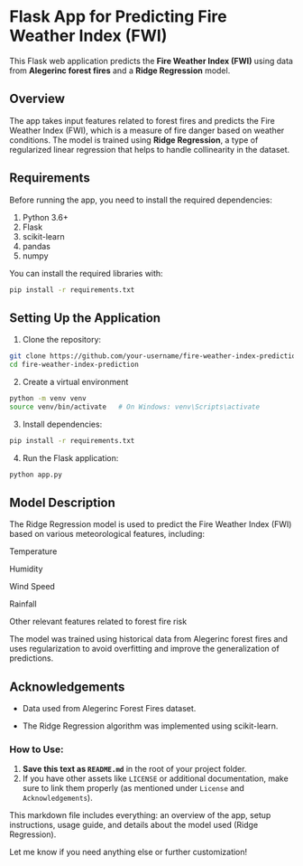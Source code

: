 # Flask App for Predicting Fire Weather Index (FWI)

This Flask web application predicts the **Fire Weather Index (FWI)** using data from **Alegerinc forest fires** and a **Ridge Regression** model.

## Overview

The app takes input features related to forest fires and predicts the Fire Weather Index (FWI), which is a measure of fire danger based on weather conditions. The model is trained using **Ridge Regression**, a type of regularized linear regression that helps to handle collinearity in the dataset.

## Requirements

Before running the app, you need to install the required dependencies:

1. Python 3.6+
2. Flask
3. scikit-learn
4. pandas
5. numpy

You can install the required libraries with:

```bash
pip install -r requirements.txt
```

## Setting Up the Application
1. Clone the repository:
```bash
git clone https://github.com/your-username/fire-weather-index-prediction.git
cd fire-weather-index-prediction
```

2. Create a virtual environment
```bash
python -m venv venv
source venv/bin/activate   # On Windows: venv\Scripts\activate
```

3. Install dependencies:
```bash
pip install -r requirements.txt
```

4. Run the Flask application:
```bash
python app.py
```


## Model Description
The Ridge Regression model is used to predict the Fire Weather Index (FWI) based on various meteorological features, including:

Temperature

Humidity

Wind Speed

Rainfall

Other relevant features related to forest fire risk

The model was trained using historical data from Alegerinc forest fires and uses regularization to avoid overfitting and improve the generalization of predictions.

## Acknowledgements
* Data used from Alegerinc Forest Fires dataset.

* The Ridge Regression algorithm was implemented using scikit-learn.


### How to Use:

1. **Save this text as `README.md`** in the root of your project folder.
2. If you have other assets like `LICENSE` or additional documentation, make sure to link them properly (as mentioned under `License` and `Acknowledgements`).

This markdown file includes everything: an overview of the app, setup instructions, usage guide, and details about the model used (Ridge Regression).

Let me know if you need anything else or further customization!
